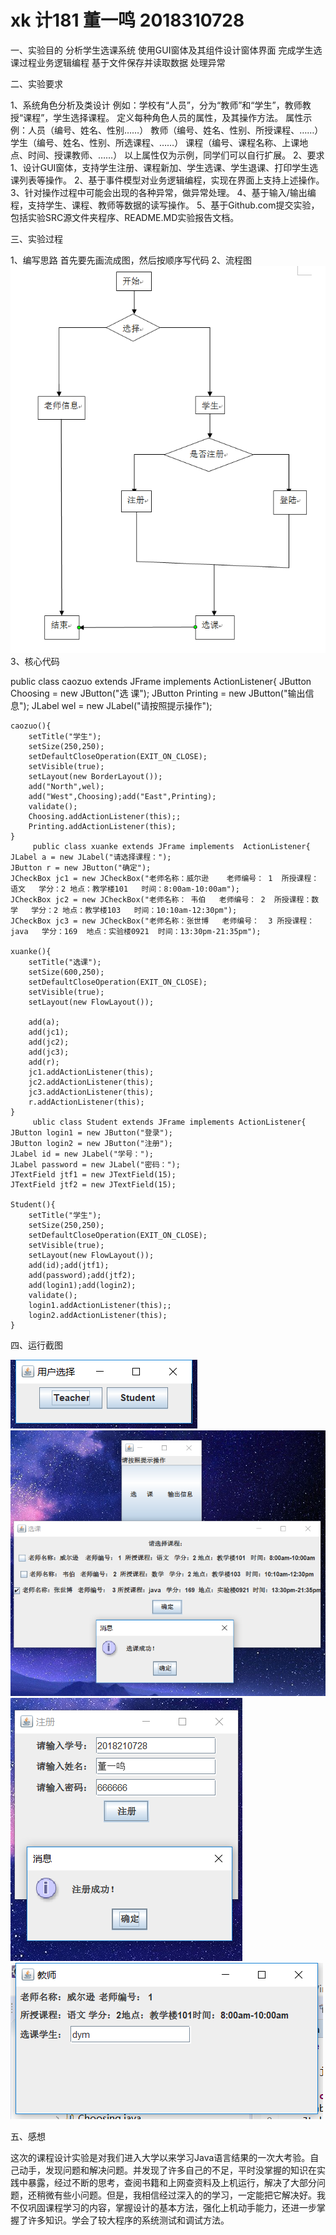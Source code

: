 # xk     计181     董一鸣      2018310728
一、实验目的
分析学生选课系统
使用GUI窗体及其组件设计窗体界面
完成学生选课过程业务逻辑编程
基于文件保存并读取数据
处理异常

二、实验要求

1、系统角色分析及类设计
例如：学校有“人员”，分为“教师”和“学生”，教师教授“课程”，学生选择课程。
定义每种角色人员的属性，及其操作方法。
属性示例：人员（编号、姓名、性别……）
         教师（编号、姓名、性别、所授课程、……）
         学生（编号、姓名、性别、所选课程、……）
         课程（编号、课程名称、上课地点、时间、授课教师、……）
以上属性仅为示例，同学们可以自行扩展。
2、要求
1、设计GUI窗体，支持学生注册、课程新加、学生选课、学生退课、打印学生选课列表等操作。
2、基于事件模型对业务逻辑编程，实现在界面上支持上述操作。
3、针对操作过程中可能会出现的各种异常，做异常处理。
4、基于输入/输出编程，支持学生、课程、教师等数据的读写操作。
5、基于Github.com提交实验，包括实验SRC源文件夹程序、README.MD实验报告文档。

三、实验过程

1、编写思路
首先要先画流成图，然后按顺序写代码
2、流程图
![image](https://github.com/dym6666/xk/blob/master/%E5%BE%AE%E4%BF%A1%E6%88%AA%E5%9B%BE_20191209014056.png)
3、核心代码

public class caozuo extends JFrame implements ActionListener{
	JButton Choosing = new JButton("选      课");
	JButton Printing = new JButton("输出信息");
	JLabel wel = new JLabel("请按照提示操作");
	
	caozuo(){
		setTitle("学生");
		setSize(250,250);
		setDefaultCloseOperation(EXIT_ON_CLOSE);
		setVisible(true);
		setLayout(new BorderLayout());
		add("North",wel);
		add("West",Choosing);add("East",Printing);
		validate();
		Choosing.addActionListener(this);;
		Printing.addActionListener(this);
	}
         public class xuanke extends JFrame implements  ActionListener{
	JLabel a = new JLabel("请选择课程：");
	JButton r = new JButton("确定");
	JCheckBox jc1 = new JCheckBox("老师名称：威尔逊    老师编号： 1  所授课程：语文   学分：2 地点：教学楼101   时间：8:00am-10:00am");
	JCheckBox jc2 = new JCheckBox("老师名称： 韦伯   老师编号： 2  所授课程：数学   学分：2 地点：教学楼103   时间：10:10am-12:30pm");
	JCheckBox jc3 = new JCheckBox("老师名称：张世博   老师编号：  3 所授课程：java   学分：169  地点：实验楼0921  时间：13:30pm-21:35pm");
	
	xuanke(){
		setTitle("选课");
		setSize(600,250);
		setDefaultCloseOperation(EXIT_ON_CLOSE);
		setVisible(true);
		setLayout(new FlowLayout());
		
		add(a);
		add(jc1);
		add(jc2);
		add(jc3);
		add(r);
		jc1.addActionListener(this);
		jc2.addActionListener(this);
		jc3.addActionListener(this);
		r.addActionListener(this);
	}
         ublic class Student extends JFrame implements ActionListener{
	JButton login1 = new JButton("登录");
	JButton login2 = new JButton("注册");
	JLabel id = new JLabel("学号：");
	JLabel password = new JLabel("密码：");
	JTextField jtf1 = new JTextField(15); 
	JTextField jtf2 = new JTextField(15); 
	
	Student(){
		setTitle("学生");
		setSize(250,250);
		setDefaultCloseOperation(EXIT_ON_CLOSE);
		setVisible(true);
		setLayout(new FlowLayout());
		add(id);add(jtf1);
		add(password);add(jtf2);
		add(login1);add(login2);
		validate();
		login1.addActionListener(this);;
		login2.addActionListener(this);
	}
	
四、运行截图

![image](https://github.com/dym6666/xk/blob/master/%E5%BE%AE%E4%BF%A1%E6%88%AA%E5%9B%BE_20191209005730.png)
![image](https://github.com/dym6666/xk/blob/master/%E5%BE%AE%E4%BF%A1%E6%88%AA%E5%9B%BE_20191209005526.png)
![image](https://github.com/dym6666/xk/blob/master/%E5%BE%AE%E4%BF%A1%E6%88%AA%E5%9B%BE_20191209005839.png)
![image](https://github.com/dym6666/xk/blob/master/%E5%BE%AE%E4%BF%A1%E6%88%AA%E5%9B%BE_20191209010007.png)

五、感想

这次的课程设计实验是对我们进入大学以来学习Java语言结果的一次大考验。自己动手，发现问题和解决问题。并发现了许多自己的不足，平时没掌握的知识在实践中暴露，经过不断的思考，查阅书籍和上网查资料及上机运行，解决了大部分问题，还稍微有些小问题。但是，我相信经过深入的的学习，一定能把它解决好。我不仅巩固课程学习的内容，掌握设计的基本方法，强化上机动手能力，还进一步掌握了许多知识。学会了较大程序的系统测试和调试方法。
